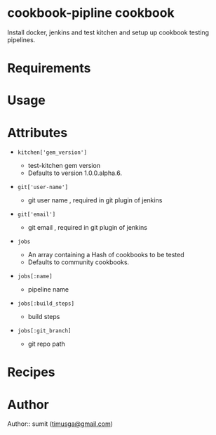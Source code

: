 # cookbook-pipline cookbook

Install docker, jenkins and test kitchen and setup up cookbook testing
pipelines.

# Requirements

# Usage

# Attributes

* `kitchen['gem_version']`
   - test-kitchen gem version
   - Defaults to version 1.0.0.alpha.6.

* `git['user-name']`
   - git user name , required in git plugin of jenkins

* `git['email']`
   - git email , required in git plugin of jenkins

* `jobs`
   - An array containing a Hash of cookbooks to be tested
   - Defaults to community cookbooks.

* `jobs[:name]`
   - pipeline name

* `jobs[:build_steps]`
   - build steps 
 
* `jobs[:git_branch]`
   - git repo path 

# Recipes

# Author

Author:: sumit (<timusga@gmail.com>)
